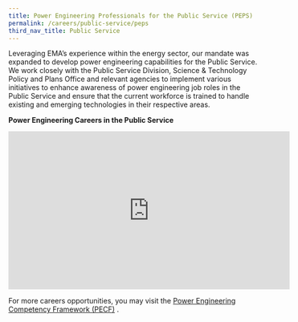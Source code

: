 ```yaml
---
title: Power Engineering Professionals for the Public Service (PEPS)
permalink: /careers/public-service/peps
third_nav_title: Public Service
---
```

Leveraging EMA’s experience within the energy sector, our mandate was expanded to develop power engineering capabilities for the Public Service. We work closely with the Public Service Division, Science & Technology Policy and Plans Office and relevant agencies to implement various initiatives to enhance awareness of power engineering job roles in the Public Service and ensure that the current workforce is trained to handle existing and emerging technologies in their respective areas.

**Power Engineering Careers in the Public Service**  
<iframe width="560" height="315" src="https://www.youtube.com/embed/3lDq6XZgkP0" frameborder="0" allowfullscreen=""></iframe>

For more careers opportunities, you may visit the <a href="https://www. poweringlives.gov.sg/careers/public-service/pecf/" target="_blank">Power Engineering Competency Framework (PECF)</a> .
